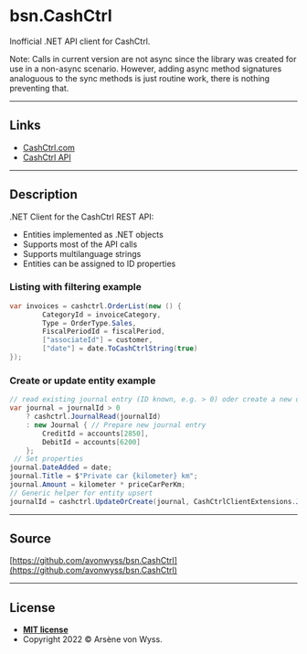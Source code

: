 <!-- GRAPHIC -->

# bsn.CashCtrl

Inofficial .NET API client for CashCtrl.

Note: Calls in current version are not async since the library was created for use in a non-async scenario. However, adding async method signatures analoguous to the sync methods is just routine work, there is nothing preventing that.

<!-- badges -->

---
## Links

- [CashCtrl.com](https://cashctrl.com/)
- [CashCtrl API](https://app.cashctrl.com/static/help/en/api/index.html)

---
## Description

.NET Client for the CashCtrl REST API:
- Entities implemented as .NET objects
- Supports most of the API calls
- Supports multilanguage strings
- Entities can be assigned to ID properties

### Listing with filtering example

```cs
var invoices = cashctrl.OrderList(new () {
		CategoryId = invoiceCategory,
		Type = OrderType.Sales,
		FiscalPeriodId = fiscalPeriod,
		["associateId"] = customer,
		["date"] = date.ToCashCtrlString(true)
});
```

### Create or update entity example

```cs
// read existing journal entry (ID known, e.g. > 0) oder create a new one (ID unknown)
var journal = journalId > 0
	? cashctrl.JournalRead(journalId)
	: new Journal { // Prepare new journal entry
		CreditId = accounts[2850],
		DebitId = accounts[6200]
	};
 // Set properties
journal.DateAdded = date;
journal.Title = $"Private car {kilometer} km";
journal.Amount = kilometer * priceCarPerKm;
// Generic helper for entity upsert
journalId = cashctrl.UpdateOrCreate(journal, CashCtrlClientExtensions.JournalUpdate, CashCtrlClientExtensions.JournalCreate);
```

<!--
---
## FAQ
- **Q**
    - A
-->

---
## Source

[https://github.com/avonwyss/bsn.CashCtrl](https://github.com/avonwyss/bsn.CashCtrl)

---
## License

- **[MIT license](LICENSE.txt)**
- Copyright 2022 © Arsène von Wyss.
